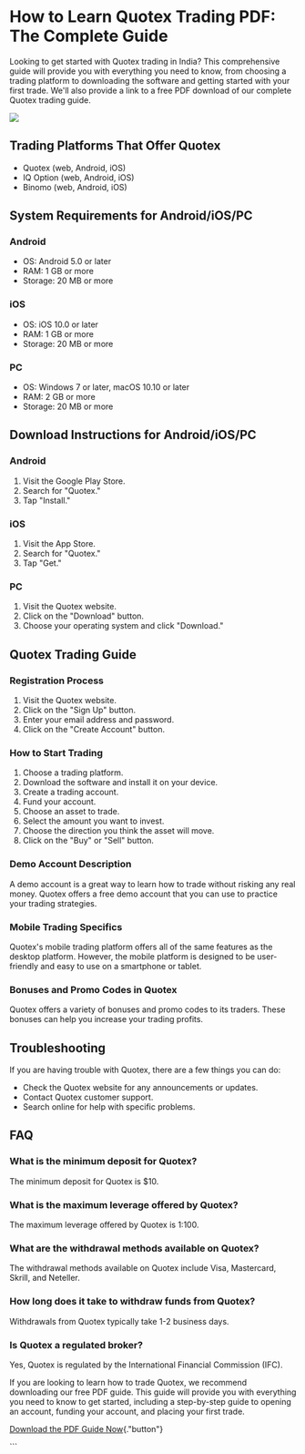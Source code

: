 # How to Learn Quotex Trading PDF: The Complete Guide

Looking to get started with Quotex trading in India? This comprehensive
guide will provide you with everything you need to know, from choosing a
trading platform to downloading the software and getting started with
your first trade. We\'ll also provide a link to a free PDF download of
our complete Quotex trading guide.

[![](https://static.quotex.io/files/4_en/300_250.jpg)](https://traff.sbs/brokerqxlid)

## Trading Platforms That Offer Quotex

-   Quotex (web, Android, iOS)
-   IQ Option (web, Android, iOS)
-   Binomo (web, Android, iOS)

## System Requirements for Android/iOS/PC

### Android

-   OS: Android 5.0 or later
-   RAM: 1 GB or more
-   Storage: 20 MB or more

### iOS

-   OS: iOS 10.0 or later
-   RAM: 1 GB or more
-   Storage: 20 MB or more

### PC

-   OS: Windows 7 or later, macOS 10.10 or later
-   RAM: 2 GB or more
-   Storage: 20 MB or more

## Download Instructions for Android/iOS/PC

### Android

1.  Visit the Google Play Store.
2.  Search for "Quotex."
3.  Tap "Install."

### iOS

1.  Visit the App Store.
2.  Search for "Quotex."
3.  Tap "Get."

### PC

1.  Visit the Quotex website.
2.  Click on the "Download" button.
3.  Choose your operating system and click "Download."

## Quotex Trading Guide

### Registration Process

1.  Visit the Quotex website.
2.  Click on the "Sign Up" button.
3.  Enter your email address and password.
4.  Click on the "Create Account" button.

### How to Start Trading

1.  Choose a trading platform.
2.  Download the software and install it on your device.
3.  Create a trading account.
4.  Fund your account.
5.  Choose an asset to trade.
6.  Select the amount you want to invest.
7.  Choose the direction you think the asset will move.
8.  Click on the "Buy" or "Sell" button.

### Demo Account Description

A demo account is a great way to learn how to trade without risking any
real money. Quotex offers a free demo account that you can use to
practice your trading strategies.

### Mobile Trading Specifics

Quotex\'s mobile trading platform offers all of the same features as the
desktop platform. However, the mobile platform is designed to be
user-friendly and easy to use on a smartphone or tablet.

### Bonuses and Promo Codes in Quotex

Quotex offers a variety of bonuses and promo codes to its traders. These
bonuses can help you increase your trading profits.

## Troubleshooting

If you are having trouble with Quotex, there are a few things you can
do:

-   Check the Quotex website for any announcements or updates.
-   Contact Quotex customer support.
-   Search online for help with specific problems.

## FAQ

### What is the minimum deposit for Quotex?

The minimum deposit for Quotex is \$10.

### What is the maximum leverage offered by Quotex?

The maximum leverage offered by Quotex is 1:100.

### What are the withdrawal methods available on Quotex?

The withdrawal methods available on Quotex include Visa, Mastercard,
Skrill, and Neteller.

### How long does it take to withdraw funds from Quotex?

Withdrawals from Quotex typically take 1-2 business days.

### Is Quotex a regulated broker?

Yes, Quotex is regulated by the International Financial Commission
(IFC).

If you are looking to learn how to trade Quotex, we recommend
downloading our free PDF guide. This guide will provide you with
everything you need to know to get started, including a step-by-step
guide to opening an account, funding your account, and placing your
first trade.

[Download the PDF Guide
Now](\%22https://traff.sbs/brokerqxsignup\%22){."button"}

\`\`\`

